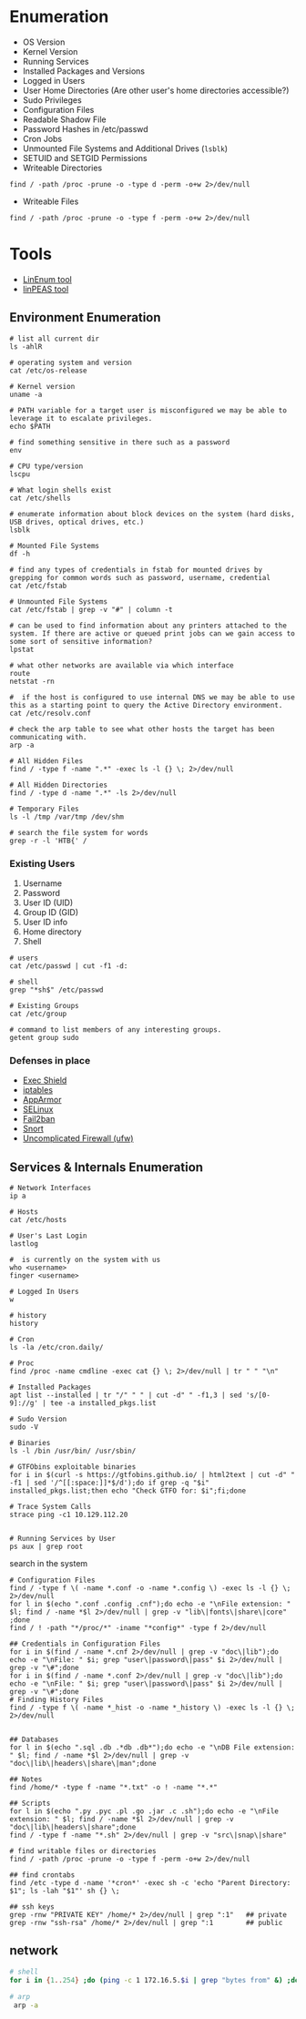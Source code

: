 

# Enumeration
- OS Version
- Kernel Version
- Running Services
- Installed Packages and Versions
- Logged in Users
- User Home Directories (Are other user's home directories accessible?)
- Sudo Privileges
- Configuration Files
- Readable Shadow File
- Password Hashes in /etc/passwd
- Cron Jobs
- Unmounted File Systems and Additional Drives (`lsblk`)
- SETUID and SETGID Permissions
- Writeable Directories
```shell
find / -path /proc -prune -o -type d -perm -o+w 2>/dev/null
```
- Writeable Files
```shell
find / -path /proc -prune -o -type f -perm -o+w 2>/dev/null
```

# Tools
- [LinEnum tool](https://github.com/rebootuser/LinEnum)
- [linPEAS tool](https://github.com/peass-ng/PEASS-ng/tree/master/linPEAS)

## Environment Enumeration

```shell
# list all current dir
ls -ahlR

# operating system and version
cat /etc/os-release

# Kernel version
uname -a

# PATH variable for a target user is misconfigured we may be able to leverage it to escalate privileges.
echo $PATH

# find something sensitive in there such as a password
env

# CPU type/version
lscpu

# What login shells exist
cat /etc/shells

# enumerate information about block devices on the system (hard disks, USB drives, optical drives, etc.)
lsblk

# Mounted File Systems
df -h

# find any types of credentials in fstab for mounted drives by grepping for common words such as password, username, credential
cat /etc/fstab

# Unmounted File Systems
cat /etc/fstab | grep -v "#" | column -t

# can be used to find information about any printers attached to the system. If there are active or queued print jobs can we gain access to some sort of sensitive information?
lpstat 

# what other networks are available via which interface
route
netstat -rn

#  if the host is configured to use internal DNS we may be able to use this as a starting point to query the Active Directory environment.
cat /etc/resolv.conf

# check the arp table to see what other hosts the target has been communicating with.
arp -a

# All Hidden Files
find / -type f -name ".*" -exec ls -l {} \; 2>/dev/null 

# All Hidden Directories
find / -type d -name ".*" -ls 2>/dev/null

# Temporary Files
ls -l /tmp /var/tmp /dev/shm

# search the file system for words
grep -r -l 'HTB{' /

```

### Existing Users
1. Username
2. Password
3. User ID (UID)
4. Group ID (GID)
5. User ID info
6. Home directory
7. Shell

```shell
# users
cat /etc/passwd | cut -f1 -d:

# shell
grep "*sh$" /etc/passwd

# Existing Groups
cat /etc/group

# command to list members of any interesting groups.
getent group sudo
```

### Defenses in place
- [Exec Shield](https://en.wikipedia.org/wiki/Exec_Shield)
- [iptables](https://linux.die.net/man/8/iptables)
- [AppArmor](https://apparmor.net/)
- [SELinux](https://www.redhat.com/en/topics/linux/what-is-selinux)
- [Fail2ban](https://github.com/fail2ban/fail2ban)
- [Snort](https://www.snort.org/faq/what-is-snort)
- [Uncomplicated Firewall (ufw)](https://wiki.ubuntu.com/UncomplicatedFirewall)


## Services & Internals Enumeration

```shell
# Network Interfaces
ip a

# Hosts
cat /etc/hosts

# User's Last Login
lastlog

#  is currently on the system with us
who <username>
finger <username>

# Logged In Users
w

# history
history

# Cron
ls -la /etc/cron.daily/

# Proc
find /proc -name cmdline -exec cat {} \; 2>/dev/null | tr " " "\n"

# Installed Packages
apt list --installed | tr "/" " " | cut -d" " -f1,3 | sed 's/[0-9]://g' | tee -a installed_pkgs.list

# Sudo Version
sudo -V

# Binaries
ls -l /bin /usr/bin/ /usr/sbin/

# GTFObins exploitable binaries
for i in $(curl -s https://gtfobins.github.io/ | html2text | cut -d" " -f1 | sed '/^[[:space:]]*$/d');do if grep -q "$i" installed_pkgs.list;then echo "Check GTFO for: $i";fi;done

# Trace System Calls
strace ping -c1 10.129.112.20


# Running Services by User
ps aux | grep root

```

search in the system 
```shell
# Configuration Files
find / -type f \( -name *.conf -o -name *.config \) -exec ls -l {} \; 2>/dev/null
for l in $(echo ".conf .config .cnf");do echo -e "\nFile extension: " $l; find / -name *$l 2>/dev/null | grep -v "lib\|fonts\|share\|core" ;done
find / ! -path "*/proc/*" -iname "*config*" -type f 2>/dev/null

## Credentials in Configuration Files
for i in $(find / -name *.cnf 2>/dev/null | grep -v "doc\|lib");do echo -e "\nFile: " $i; grep "user\|password\|pass" $i 2>/dev/null | grep -v "\#";done
for i in $(find / -name *.conf 2>/dev/null | grep -v "doc\|lib");do echo -e "\nFile: " $i; grep "user\|password\|pass" $i 2>/dev/null | grep -v "\#";done
# Finding History Files
find / -type f \( -name *_hist -o -name *_history \) -exec ls -l {} \; 2>/dev/null


## Databases
for l in $(echo ".sql .db .*db .db*");do echo -e "\nDB File extension: " $l; find / -name *$l 2>/dev/null | grep -v "doc\|lib\|headers\|share\|man";done

## Notes
find /home/* -type f -name "*.txt" -o ! -name "*.*"

## Scripts
for l in $(echo ".py .pyc .pl .go .jar .c .sh");do echo -e "\nFile extension: " $l; find / -name *$l 2>/dev/null | grep -v "doc\|lib\|headers\|share";done
find / -type f -name "*.sh" 2>/dev/null | grep -v "src\|snap\|share"

# find writable files or directories
find / -path /proc -prune -o -type f -perm -o+w 2>/dev/null

## find crontabs
find /etc -type d -name '*cron*' -exec sh -c 'echo "Parent Directory: $1"; ls -lah "$1"' sh {} \;

## ssh keys
grep -rnw "PRIVATE KEY" /home/* 2>/dev/null | grep ":1"   ## private
grep -rnw "ssh-rsa" /home/* 2>/dev/null | grep ":1        ## public

```

## network
```sh
# shell
for i in {1..254} ;do (ping -c 1 172.16.5.$i | grep "bytes from" &) ;done

# arp 
 arp -a
```
